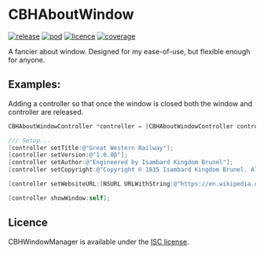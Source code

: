 # CBHAboutWindow

[![release](https://img.shields.io/github/release/chris-huxtable/CBHAboutWindow.svg)](https://github.com/chris-huxtable/CBHAboutWindow/releases)
[![pod](https://img.shields.io/cocoapods/v/CBHAboutWindow.svg)](https://cocoapods.org/pods/CBHAboutWindow)
[![licence](https://img.shields.io/badge/licence-ISC-lightgrey.svg?cacheSeconds=2592000)](https://github.com/chris-huxtable/CBHAboutWindow/blob/master/LICENSE)
[![coverage](https://img.shields.io/badge/coverage-0%25-brightred.svg?cacheSeconds=2592000)](https://github.com/chris-huxtable/CBHAboutWindow)

A fancier about window. Designed for my ease-of-use, but flexible enough for anyone.


## Examples:

Adding a controller so that once the window is closed both the window and controller are released.
```objective-c
CBHAboutWindowController *controller = [CBHAboutWindowController controller];

/// Setup...
[controller setTitle:@"Great Western Railway"];
[controller setVersion:@"1.0.0β"];
[controller setAuthor:@"Engineered by Isambard Kingdom Brunel"];
[controller setCopyright:@"Copyright © 1835 Isambard Kingdom Brunel. All rights reserved."];

[controller setWebsiteURL:[NSURL URLWithString:@"https://en.wikipedia.org/wiki/Great_Western_Railway"]];

[controller showWindow:self];
```


## Licence
CBHWindowManager is available under the [ISC license](https://github.com/chris-huxtable/CBHWindowManager/blob/master/LICENSE).
